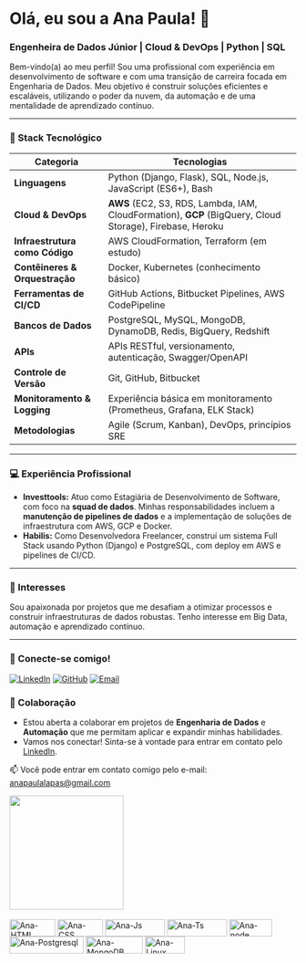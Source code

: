 # Olá, eu sou a Ana Paula! 👋

### Engenheira de Dados Júnior | Cloud & DevOps | Python | SQL

Bem-vindo(a) ao meu perfil! Sou uma profissional com experiência em desenvolvimento de software e com uma transição de carreira focada em Engenharia de Dados. Meu objetivo é construir soluções eficientes e escaláveis, utilizando o poder da nuvem, da automação e de uma mentalidade de aprendizado contínuo.

---

### 🚀 Stack Tecnológico

| Categoria                      | Tecnologias                                                               |
| ------------------------------ | ------------------------------------------------------------------------- |
| **Linguagens** | Python (Django, Flask), SQL, Node.js, JavaScript (ES6+), Bash             |
| **Cloud & DevOps** | **AWS** (EC2, S3, RDS, Lambda, IAM, CloudFormation), **GCP** (BigQuery, Cloud Storage), Firebase, Heroku |
| **Infraestrutura como Código** | AWS CloudFormation, Terraform (em estudo)                                 |
| **Contêineres & Orquestração** | Docker, Kubernetes (conhecimento básico)                                  |
| **Ferramentas de CI/CD** | GitHub Actions, Bitbucket Pipelines, AWS CodePipeline                     |
| **Bancos de Dados** | PostgreSQL, MySQL, MongoDB, DynamoDB, Redis, BigQuery, Redshift           |
| **APIs** | APIs RESTful, versionamento, autenticação, Swagger/OpenAPI                |
| **Controle de Versão** | Git, GitHub, Bitbucket                                                    |
| **Monitoramento & Logging** | Experiência básica em monitoramento (Prometheus, Grafana, ELK Stack)      |
| **Metodologias** | Agile (Scrum, Kanban), DevOps, princípios SRE                             |

---

### 💻 Experiência Profissional

- **Investtools:** Atuo como Estagiária de Desenvolvimento de Software, com foco na **squad de dados**. Minhas responsabilidades incluem a **manutenção de pipelines de dados** e a implementação de soluções de infraestrutura com AWS, GCP e Docker.
- **Habilis:** Como Desenvolvedora Freelancer, construí um sistema Full Stack usando Python (Django) e PostgreSQL, com deploy em AWS e pipelines de CI/CD.

---

### 🌱 Interesses

Sou apaixonada por projetos que me desafiam a otimizar processos e construir infraestruturas de dados robustas. Tenho interesse em Big Data, automação e aprendizado contínuo.

---

### 🤝 Conecte-se comigo!

[![LinkedIn](https://img.shields.io/badge/-LinkedIn-blue?style=flat-square&logo=Linkedin&logoColor=white)](https://www.linkedin.com/in/seu-perfil)
[![GitHub](https://img.shields.io/badge/-GitHub-181717?style=flat-square&logo=github&logoColor=white)](https://github.com/seu-perfil)
[![Email](https://img.shields.io/badge/-Email-c14438?style=flat-square&logo=Gmail&logoColor=white)](mailto:analeao.software@gmail.com)

### 🤝 Colaboração

- Estou aberta a colaborar em projetos de **Engenharia de Dados** e **Automação** que me permitam aplicar e expandir minhas habilidades.
- Vamos nos conectar! Sinta-se à vontade para entrar em contato pelo [LinkedIn](https://www.linkedin.com/in/ana-paula-leao).
  
📫 Você pode entrar em contato comigo pelo e-mail: anapaulalapas@gmail.com 

<a href="https://github.com/ana-lapas/convoychat">
  <img height=200 align="center" theme="cobalt" src="https://github-readme-stats.vercel.app/api/top-langs?username=anuraghazra&layout=compact&langs_count=8&card_width=320&theme=cobalt" />
</a> 

<div style="display: inline_block"><br>
   <img align="center" alt="Ana-HTML" height="30" width="80" src="https://img.shields.io/badge/HTML5-E34F26?style=for-the-badge&logo=html5&logoColor=white">
  <img align="center" alt="Ana-CSS" height="30" width="80" 
    src="https://img.shields.io/badge/CSS3-1572B6?style=for-the-badge&logo=css3&logoColor=white">
    
  <img align="center" alt="Ana-Js" height="30" width="105" src="https://img.shields.io/badge/JavaScript-323330?style=for-the-badge&logo=javascript&logoColor=F7DF1E">
  <img align="center" alt="Ana-Ts" height="30" width="105" src="https://img.shields.io/badge/TypeScript-007ACC?style=for-the-badge&logo=typescript&logoColor=white">
   <img align="center" alt="Ana-node" height="30" width="75" src="https://img.shields.io/badge/Node.js-43853D?style=for-the-badge&logo=node.js&logoColor=white">
   <img align="center" alt="Ana-Postgresql" height="30" width="130" src="https://img.shields.io/badge/PostgreSQL-316192?style=for-the-badge&logo=postgresql&logoColor=white">
   <img align="center" alt="Ana-MongoDB" height="30" width="100" src="https://img.shields.io/badge/MongoDB-4EA94B?style=for-the-badge&logo=mongodb&logoColor=white">
  <img align="center" alt="Ana-Linux" height="30" width="70" src="https://img.shields.io/badge/Linux-FCC624?style=for-the-badge&logo=linux&logoColor=black">

</div>
